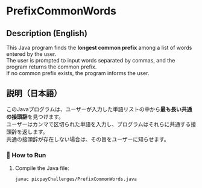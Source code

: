 # PrefixCommonWords

## Description (English)

This Java program finds the **longest common prefix** among a list of words entered by the user.  
The user is prompted to input words separated by commas, and the program returns the common prefix.  
If no common prefix exists, the program informs the user.

## 説明（日本語）

このJavaプログラムは、ユーザーが入力した単語リストの中から**最も長い共通の接頭辞**を見つけます。  
ユーザーはカンマで区切られた単語を入力し、プログラムはそれらに共通する接頭辞を返します。  
共通の接頭辞が存在しない場合は、その旨をユーザーに知らせます。

### 🧪 How to Run

1. Compile the Java file:
   ```bash
   javac picpayChallenges/PrefixCommonWords.java
